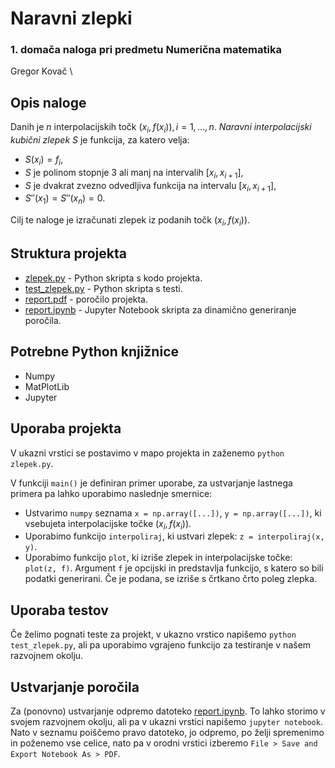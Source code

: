 # Naravni zlepki

### 1. domača naloga pri predmetu Numerična matematika

Gregor Kovač \

## Opis naloge

Danih je $n$ interpolacijskih točk $(x_i, f(x_i)), i = 1,...,n$. _Naravni interpolacijski kubični zlepek_ $S$ je funkcija, za katero velja:

- $S(x_i) = f_i$,
- $S$ je polinom stopnje 3 ali manj na intervalih $[x_i, x_{i+1}]$,
- $S$ je dvakrat zvezno odvedljiva funkcija na intervalu $[x_i, x_{i+1}]$,
- $S''(x_1) = S''(x_n) = 0$.

Cilj te naloge je izračunati zlepek iz podanih točk $(x_i, f(x_i))$.

## Struktura projekta

- [zlepek.py](zlepek.py) - Python skripta s kodo projekta.
- [test_zlepek.py](test_zlepek.py) - Python skripta s testi.
- [report.pdf](report.pdf) - poročilo projekta.
- [report.ipynb](report.ipynb) - Jupyter Notebook skripta za dinamično generiranje poročila.

## Potrebne Python knjižnice

- Numpy
- MatPlotLib
- Jupyter

## Uporaba projekta

V ukazni vrstici se postavimo v mapo projekta in zaženemo `python zlepek.py`.

V funkciji `main()` je definiran primer uporabe, za ustvarjanje lastnega primera pa lahko uporabimo naslednje smernice:

- Ustvarimo `numpy` seznama `x = np.array([...])`, `y = np.array([...])`, ki vsebujeta interpolacijske točke $(x_i, f(x_i))$.
- Uporabimo funkcijo `interpoliraj`, ki ustvari zlepek: `z = interpoliraj(x, y)`.
- Uporabimo funkcijo `plot`, ki izriše zlepek in interpolacijske točke: `plot(z, f)`. Argument `f` je opcijski in predstavlja funkcijo, s katero so bili podatki generirani. Če je podana, se izriše s črtkano črto poleg zlepka.

## Uporaba testov

Če želimo pognati teste za projekt, v ukazno vrstico napišemo `python test_zlepek.py`, ali pa uporabimo vgrajeno funkcijo za testiranje v našem razvojnem okolju.

## Ustvarjanje poročila

Za (ponovno) ustvarjanje odpremo datoteko [report.ipynb](report.ipynb).
To lahko storimo v svojem razvojnem okolju, ali pa v ukazni vrstici napišemo `jupyter notebook`. Nato v seznamu poiščemo pravo datoteko, jo odpremo, po želji spremenimo in poženemo vse celice, nato pa v orodni vrstici izberemo `File > Save and Export Notebook As > PDF`.
